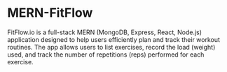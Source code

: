 # MERN-FitFlow
FitFlow.io is a full-stack MERN (MongoDB, Express, React, Node.js) application designed to help users efficiently plan and track their workout routines. The app allows users to list exercises, record the load (weight) used, and track the number of repetitions (reps) performed for each exercise.
